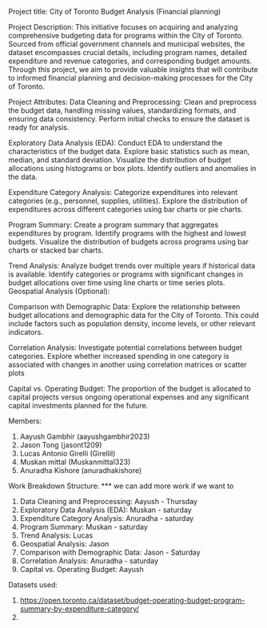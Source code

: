 Project title:  City of Toronto Budget Analysis (Financial planning)

Project Description: This initiative focuses on acquiring and analyzing comprehensive budgeting data for programs within the City of Toronto. Sourced from official government channels and municipal websites, the dataset encompasses crucial details, including program names, detailed expenditure and revenue categories, and corresponding budget amounts. Through this project, we aim to provide valuable insights that will contribute to informed financial planning and decision-making processes for the City of Toronto.

Project Attributes:
Data Cleaning and Preprocessing:
Clean and preprocess the budget data, handling missing values, standardizing formats, and ensuring data consistency. Perform initial checks to ensure the dataset is ready for analysis.

Exploratory Data Analysis (EDA):
Conduct EDA to understand the characteristics of the budget data.
Explore basic statistics such as mean, median, and standard deviation.
Visualize the distribution of budget allocations using histograms or box plots.
Identify outliers and anomalies in the data.

Expenditure Category Analysis:
Categorize expenditures into relevant categories (e.g., personnel, supplies, utilities).
Explore the distribution of expenditures across different categories using bar charts or pie charts.

Program Summary:
Create a program summary that aggregates expenditures by program.
Identify programs with the highest and lowest budgets.
Visualize the distribution of budgets across programs using bar charts or stacked bar charts.

Trend Analysis:
Analyze budget trends over multiple years if historical data is available.
Identify categories or programs with significant changes in budget allocations over time using line charts or time series plots.
Geospatial Analysis (Optional):

Comparison with Demographic Data:
Explore the relationship between budget allocations and demographic data for the City of Toronto. This could include factors such as population density, income levels, or other relevant indicators.

Correlation Analysis:
Investigate potential correlations between budget categories.
Explore whether increased spending in one category is associated with changes in another using correlation matrices or scatter plots

Capital vs. Operating Budget:
The proportion of the budget is allocated to capital projects versus ongoing operational expenses and any significant capital investments planned for the future.

Members:
1. Aayush Gambhir (aayushgambhir2023)
2. Jason Tong (jasont1209)
3. Lucas Antonio Girelli (Girellil)
4. Muskan mittal (Muskanmittal323)
5. Anuradha Kishore (anuradhakishore)

Work Breakdown Structure:
*** we can add more work if we want to 
1. Data Cleaning and Preprocessing: Aayush - Thursday
2. Exploratory Data Analysis (EDA): Muskan - saturday
3. Expenditure Category Analysis: Anuradha - saturday
4. Program Summary: Muskan - saturday
5. Trend Analysis: Lucas
6. Geospatial Analysis: Jason
7. Comparison with Demographic Data: Jason - Saturday
8. Correlation Analysis: Anuradha - saturday
9. Capital vs. Operating Budget: Aayush

Datasets used: 
1. https://open.toronto.ca/dataset/budget-operating-budget-program-summary-by-expenditure-category/
2. 
 
  




